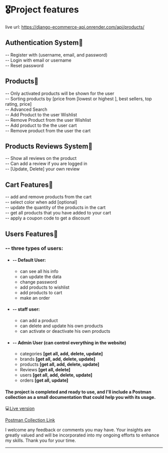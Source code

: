 # 🎖️Project features

live url: https://django-ecommerce-api.onrender.com/api/products/

## __Authentication System📌__
 -- Register with (username, email, and password)<br />
 -- Login with email or username<br />
 -- Reset password<br />
## __Products📌__
  -- Only activated products will be shown for the user <br />
  -- Sorting products by [price from [lowest or highest ], best sellers, top rating, price]<br />
  -- Advanced Search<br />
  -- Add Product to the user Wishlist<br />
  -- Remove Product from the user Wishlist<br />
  -- Add product to the the user cart<br />
  -- Remove product from the user the cart

## __Products Reviews System📌__
  -- Show all reviews on the product<br />
  -- Can add a review if you are logged in<br />
  -- [Update, Delete] your own review

## __Cart Features📌__
 -- add and remove products from the cart<br />
 -- select color when add [optional]<br />
 -- update the quantity of the products in the cart<br />
 -- get all products that you have added to your cart<br />
 -- apply a coupon code to get a discount

## __Users Features📌__
 ### **-- three types of users:**
 - #### -- Default User:<br />
   - can see all his info
   - can update the data
   - change password
   - add products to wishlist
   - add products to cart
   - make an order

 - #### -- staff user:<br />
   - can add a product
   - can delete and update his own products
   - can activate or deactivate his own products 

 - #### -- Admin User **(can control everything in the website)**
   - categories **[get all, add, delete, update]**
   - brands **[get all, add, delete, update]**
   - products **[get all, add, delete, update]**
   - Reviews **[get all, delete]**
   - users **[get all, add, delete, update]**
   - orders **[get all, update]**


#### The project is completed and ready to use, and I'll include a Postman collection as a small documentation that could help you with its usage.

💻[Live version](https://django-ecommerce-api.onrender.com/api/products/) <br />

[Postman Collection Link](https://www.postman.com/interstellar-station-543920/workspace/django-ecommerce-api/collection/14788230-5b06dde3-90ae-4cde-9e77-df739e34a40f?action=share&creator=14788230&active-environment=14788230-614e2c46-6648-4595-9b26-6bed45e6b170) 

I welcome any feedback or comments you may have. Your insights are greatly valued and will be incorporated into my ongoing efforts to enhance my skills. Thank you for your time.

----------------------

